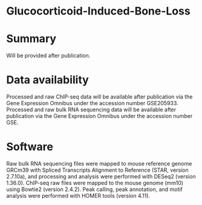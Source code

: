 # Glucocorticoid-Induced-Bone-Loss
# Summary
Will be provided after publication.

# Data availability
Processed and raw ChIP-seq data will be available after publication via the Gene Expression Omnibus under the accession number GSE205933.
Processed and raw bulk RNA sequencing data will be available after publication via the Gene Expression Omnibus under the accession number GSE.

# Software
Raw bulk RNA sequencing files were mapped to mouse reference genome GRCm39 with Spliced Transcripts Alignment to Reference (STAR, version 2.7.10a), and processing and analysis were performed with DESeq2 (version 1.36.0). 
ChIP-seq raw files were mapped to the mouse genome (mm10) using Bowtie2 (version 2.4.2). Peak calling, peak annotation, and motif analysis were performed with HOMER tools (version 4.11).
